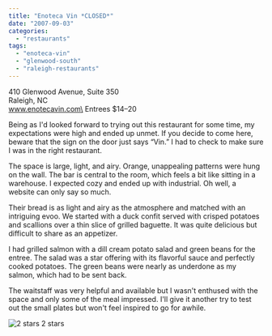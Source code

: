 ```yaml
---
title: "Enoteca Vin *CLOSED*"
date: "2007-09-03"
categories:
  - "restaurants"
tags:
  - "enoteca-vin"
  - "glenwood-south"
  - "raleigh-restaurants"
---
```


410 Glenwood Avenue, Suite 350\
Raleigh, NC\
www.enotecavin.com\
Entrees $14–20

Being as I'd looked forward to trying out this restaurant for some time, my expectations were high and ended up unmet. If you decide to come here, beware that the sign on the door just says “Vin.” I had to check to make sure I was in the right restaurant.

The space is large, light, and airy. Orange, unappealing patterns were hung on the wall. The bar is central to the room, which feels a bit like sitting in a warehouse. I expected cozy and ended up with industrial. Oh well, a website can only say so much.

Their bread is as light and airy as the atmosphere and matched with an intriguing evoo. We started with a duck confit served with crisped potatoes and scallions over a thin slice of grilled baguette. It was quite delicious but difficult to share as an appetizer.

I had grilled salmon with a dill cream potato salad and green beans for the entree. The salad was a star offering with its flavorful sauce and perfectly cooked potatoes. The green beans were nearly as underdone as my salmon, which had to be sent back.

The waitstaff was very helpful and available but I wasn't enthused with the space and only some of the meal impressed. I'll give it another try to test out the small plates but won't feel inspired to go for awhile.




<div class="caption">

![2 stars](http://s3.amazonaws.com/thegourmez-wpmedia/2009/02/rating_chicken11.gif "rating_chicken11") 2 stars</div>

